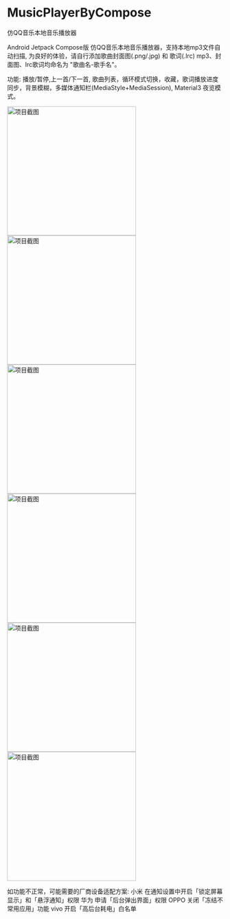 # MusicPlayerByCompose
仿QQ音乐本地音乐播放器

Android Jetpack Compose版 仿QQ音乐本地音乐播放器，支持本地mp3文件自动扫描, 为良好的体验，请自行添加歌曲封面图(.png/.jpg) 和 歌词(.lrc)
mp3、封面图、lrc歌词均命名为 "歌曲名-歌手名"。

功能:
播放/暂停,上一首/下一首, 歌曲列表，循环模式切换，收藏，歌词播放进度同步，背景模糊，多媒体通知栏(MediaStyle+MediaSession), Material3 夜览模式。

<div>
  <img src="https://github.com/user-attachments/assets/8e75eca9-0a45-4f69-b18d-8ed3aa4316b3" alt="项目截图" width="300" />
  <img src="https://github.com/user-attachments/assets/2e25a099-2d68-4bad-8200-0c509e8e2cbd" alt="项目截图" width="300" />
  <img src="https://github.com/user-attachments/assets/3ff82cf1-1c5c-4e2e-b4d0-627d1be9c138" alt="项目截图" width="300" />
</div>

<div>
  <img src="https://github.com/user-attachments/assets/f9de6e0b-d8f0-4f52-ae2f-87228c2f6a3e" alt="项目截图" width="300" />
  <img src="https://github.com/user-attachments/assets/d35d1136-876e-4830-8bac-d83176dfe2d2" alt="项目截图" width="300" />
  <img src="https://github.com/user-attachments/assets/d958ba77-1cfa-40fd-9f72-917a7574a78f" alt="项目截图" width="300" />
</div>

如功能不正常，可能需要的厂商设备适配方案:
小米	在通知设置中开启「锁定屏幕显示」和「悬浮通知」权限
华为	申请「后台弹出界面」权限
OPPO	关闭「冻结不常用应用」功能
vivo	开启「高后台耗电」白名单

